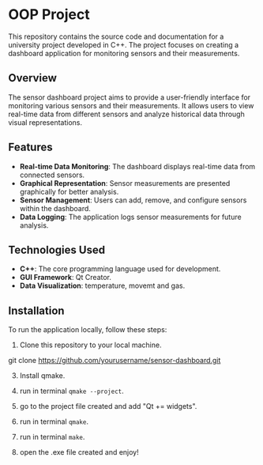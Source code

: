 # OOP Project

This repository contains the source code and documentation for a university project developed in C++. The project focuses on creating a dashboard application for monitoring sensors and their measurements.

## Overview

The sensor dashboard project aims to provide a user-friendly interface for monitoring various sensors and their measurements. It allows users to view real-time data from different sensors and analyze historical data through visual representations.

## Features

- **Real-time Data Monitoring**: The dashboard displays real-time data from connected sensors.
- **Graphical Representation**: Sensor measurements are presented graphically for better analysis.
- **Sensor Management**: Users can add, remove, and configure sensors within the dashboard.
- **Data Logging**: The application logs sensor measurements for future analysis.

## Technologies Used

- **C++**: The core programming language used for development.
- **GUI Framework**: Qt Creator.
- **Data Visualization**: temperature, movemt and gas.

## Installation

To run the application locally, follow these steps:

1. Clone this repository to your local machine.

git clone https://github.com/yourusername/sensor-dashboard.git

3. Install qmake.

4. run in terminal `qmake --project`.

5. go to the project file created and add "Qt += widgets".

6. run in terminal `qmake`.

7. run in terminal `make`.

8. open the .exe file created and enjoy!
